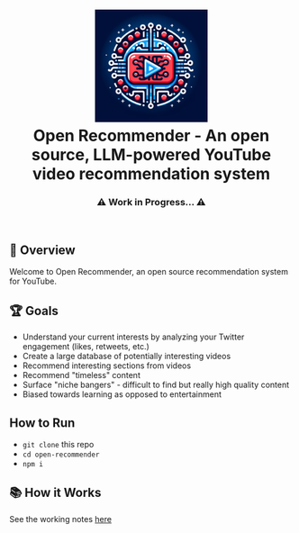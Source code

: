 <h1 align="center">
    <img src="/img/logo.webp" alt="Open Recommender Logo" height="200">
    <br/>
    Open Recommender - An open source, LLM-powered YouTube video recommendation system
</h1>

<h3 align="center">⚠️ Work in Progress... ⚠️</h3>

<br/>

## 🚀 Overview

Welcome to Open Recommender, an open source recommendation system for YouTube.

## 🏆 Goals

- Understand your current interests by analyzing your Twitter engagement (likes, retweets, etc.)
- Create a large database of potentially interesting videos
- Recommend interesting sections from videos
- Recommend "timeless" content
- Surface "niche bangers" - difficult to find but really high quality content
- Biased towards learning as opposed to entertainment

## How to Run

- `git clone` this repo
- `cd open-recommender`
- `npm i`

## 📚 How it Works

See the working notes [here](https://www.remnote.com/a/YouTube-Recommender/655daa97d42611e86f8536ec)
